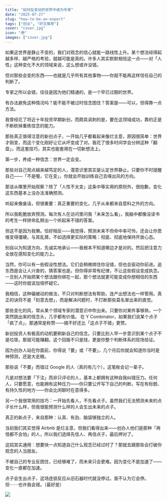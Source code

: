 ```yaml
---
title: "如何在变动的世界中成为专家"
date: "2025-07-27"
slug: "how-to-be-an-expert"
tags: ["创业", "好文推荐"]
cover: "cover.jpg"
icon: "😎"
images: ["cover.jpg"]
---
```

如果这世界是静止不变的，我们对观念的信心就能一路线性上升。某个想法经得起越多样、越严格的考验，就越可能是真的。许多人其实默默相信这一点——对「人性」这种变化不大的领域来说，这么想或许没错。



但对那些会变的东西——也就是几乎所有其他事物——你就不能再这样信任自己的判断了。



专家之所以会错，往往是因为他们精通的，是一个早已过期的世界。



有办法避免这种情况吗？能不能不被过时信念困住？答案是——可以，但得靠一点方法。



我曾经花了将近十年投资早期新创，而颇具讽刺的是，要在这领域成功，靠的正是不断砍掉重练信念的能力。



那些真正值得注意的新创点子，一开始几乎都看起来像烂主意，原因很简单：世界才刚变，而这个变化刚好让它从坏变成了对。我花了很多时间学会分辨这种「翻盘」，而这套技巧，其实也能套用在一切新想法上。



第一步，养成一种信念：世界一定会变。



那些对自己观点越来越笃定的人，潜意识里其实是认定世界静止。只要你不时提醒自己——「不是喔，它在变」，你就会开始训练自己去嗅出风的方向。



那该从哪里开始观察？除了「人性不太变」这条中等实用的原则外，很抱歉，变化这东西基本上没办法准确预测。



听起来像废话，但很重要：真正重要的变化，几乎从来都来自意料之外的方向。



所以我乾脆放弃预测。每次有人在访问里问我「未来怎么看」，我脑中都像没读书的考生一样拼命乱掰出一个听起来不错的答案。



但这不是因为我懒。恰好相反——我觉得，预测未来不但命中率可怜，还会让你思维变得僵硬。与其乱猜，不如选择更实际的策略：彻底、彻底地保持开放心态。



别自以为知道方向，先诚实地承认——我根本不知道哪边才是对的。然后把注意力全放在感知变化的能力上。



当然，你可以有一些假设性想法。它们会稍微绑住你没错，但也会驱动你前进。追东西是会让人兴奋的，猜答案也是。但你得非常有纪律，不让这些假设变成执念。
一旦别人开始把某个想法跟你绑在一起，那个想法就更可能变成你想相信的东西——这时你就该加倍怀疑它。



我相信，这种偏被动的做法，不只对判断想法有帮助，连产出想法也一样管用。真正的诀窍不是「刻意去想」，而是解决问题时，不打断那些莫名冒出来的直觉。



那些变化的风，常从某个领域专家的潜意识中吹出来。只要你对某件事够熟，一个突然跳出来的怪念头，几乎都有价值。
在 Y Combinator，如果我们说某个点子「疯了点」，那通常是称赞——搞不好还比「这点子不错」更赞。



新创投资人有极高的动机要刷新自己的信念。只要比别人早一步意识到某个点子不是垃圾，那就可能赚翻。这个回报不只是钱，更是你整个判断体系的现场验证。



因为创办人站在你面前，你得说「要」或「不要」，几个月后你就会知道你当时是神预测，还是大走眼。



那些说「不要」而错过 Google 的人（真的有几个），这笔帐会记一辈子。



凡是对想法要「下注」而非只评论的人，基本上都拥有这种自我纠错压力。任何人，只要愿意，也能拥有这种压力——你只要公开写下自己的判断。写在有标题、有持久性的地方——你会比闲聊时在意得多。



另一个我很常用的技巧：一开始先看人，不先看点子。虽然我们无法预测未来的点子长什么样，但我很能预测什么样的人会生出未来的点子。



真正的新点子，来自那种：认真、有劲、脑袋够独立的人。



当初我们其实觉得 Airbnb 是烂主意，但我们看得出来——创办人他们是那种「再怪都不会怕」的人，所以我们选择先信人、再信点子，最后押对了。



这招其实通用：想要快一点知道自己什么观念已经过时了？那就去跟那些会打破你观念的人当朋友。



不被自己的专业反困住，已经够难了，而未来只会更难。因为变化不是加速了——变化一直都在加速。



点子会生出点子，这场连锁反应从旧石器时代就没停过。我不认为它会停。
但⋯⋯也许我会错。（最好是）




![](https://prod-files-secure.s3.us-west-2.amazonaws.com/112d0858-5090-4d34-a606-b75eb8d65fd2/46476355-9cf3-4e99-9b7a-3531bc426380/1000202064.png?X-Amz-Algorithm=AWS4-HMAC-SHA256&X-Amz-Content-Sha256=UNSIGNED-PAYLOAD&X-Amz-Credential=ASIAZI2LB466UW6CFLMA%2F20250731%2Fus-west-2%2Fs3%2Faws4_request&X-Amz-Date=20250731T074837Z&X-Amz-Expires=3600&X-Amz-Security-Token=IQoJb3JpZ2luX2VjEKf%2F%2F%2F%2F%2F%2F%2F%2F%2F%2FwEaCXVzLXdlc3QtMiJHMEUCIGxOV1554Dk%2BNzh%2BlqAeivz08aQkfbf2mXeJeBeaP0qNAiEAlVcAPy0XODpqfd0VC0uRqGWdLG15praLrwLITvOvvw4qiAQI0P%2F%2F%2F%2F%2F%2F%2F%2F%2F%2FARAAGgw2Mzc0MjMxODM4MDUiDKgQsePKRj1%2FJ98N%2BCrcAxZ43RZXRk7H%2FwFi3WV%2FmN6cfNZU5drMkFQcv1x3UT18brqBrfuUv7zugdRAWyiou5VxDep9khRaMS7MF0KCSbIkOXps0aPWfJbl%2FATPZ1f%2BDZzTpfITDWtRlIVo60%2FtLnGornWPvmuBy0pnujQzFmHWYxMYkCtxxTVh8u9r0chiIxe7AIXofPKHTJpGdQJBMt7%2Fmv%2B67wz9GBeyI9Bcnf0MxC6Y2ChTZczwfBtyGTjlQvb7RTo9t3DetfuUrL%2Ba3zgV8jB%2B9lONv4n8qNgv%2F36ezpF06W9xGoQ7mMpE41ff6zTQvD5PAC713bv0K9gUuGURvLbisfv%2Fg0iRTY6xJ9bvzAoLljnL6CtNztCJ9OFZ5%2FeEGv4zbbOfsK12%2FMZYuf0aZtXKkwnOy4xn1GAWWZ8oCw58MIvhf5x6dP1BdkoaIR1g%2FYdUwOcjfvf4wuUI2m5jFyK66Tooa4xM6b2NlpErGgQBsYtgvmEwK4BdTrhXQpsXNhRmBC8tHCAZGM6YkCJkdS3Npt%2BqqZfeA85Y0IInzkcwBm8pGI2lo5VMbo8iIjt3BTPrTM6sVgRaHxUUt8%2BBDdhfi9MYDfqzw%2FVoCHnsaD0RNCMjNeiwdN4p0rKMRDNY4D5G%2FcbrbARXMIWnrMQGOqUBXvuZZMV9MGmeGw2i2pQm5I7EPkQ%2B5efw0sfb1j8Q4eaMtC2OU%2BTsJ4sYYdxU8oyp9zUFAkaEgeJc1q78BYxs8FJrv0ymRxAQLQIJrKWY3VM1tAm5krR7A1t5RdIZOqHUOFwVCekdJj9ptnCcpUkL2CnzJZ7SzWZs3rWgXb3JGXWXrQPNGIGKSXRzA%2FzkmmX754bYmoex71CULws6cYfeQEHtthJb&X-Amz-Signature=dbabfc1d1f7f2f78492470e5cbf6d4c61b049eab021e8ecbefa7908ce7bf94b7&X-Amz-SignedHeaders=host&x-amz-checksum-mode=ENABLED&x-id=GetObject)

